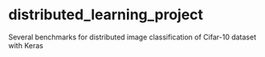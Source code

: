 # distributed_learning_project
Several benchmarks for distributed image classification of Cifar-10 dataset with Keras
